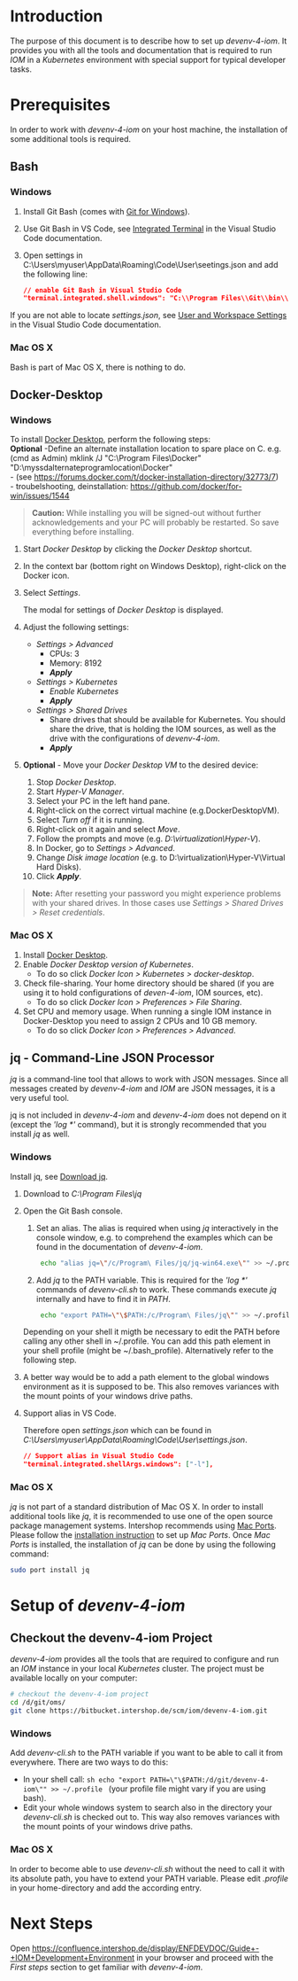 # Introduction
The purpose of this document is to describe how to set up _devenv-4-iom_. It provides you with all the tools and documentation that is required to run _IOM_ in a _Kubernetes_ environment with special support for typical developer tasks.

# Prerequisites
In order to work with _devenv-4-iom_ on your host machine, the installation of some additional tools is required.

## Bash
### Windows
1. Install Git Bash (comes with [Git for Windows](https://gitforwindows.org/)).
2. Use Git Bash in VS Code, see [Integrated Terminal](https://code.visualstudio.com/docs/editor/integrated-terminal#_configuration) in the Visual Studio Code documentation.
3. Open settings in C:\Users\myuser\AppData\Roaming\Code\User\seetings.json and add the following line:
   
   ```json
   // enable Git Bash in Visual Studio Code
   "terminal.integrated.shell.windows": "C:\\Program Files\\Git\\bin\\bash.exe"
   ```
If you are not able to locate _settings.json_, see [User and Workspace Settings](https://code.visualstudio.com/docs/getstarted/settings) in the Visual Studio Code documentation.
### Mac OS X
Bash is part of Mac OS X, there is nothing to do.

## Docker-Desktop
### Windows
To install [Docker Desktop](https://www.docker.com/products/docker-desktop), perform the following steps:  
 **Optional** -Define an alternate installation location to spare place on C. e.g. (cmd as Admin) mklink /J "C:\Program Files\Docker" "D:\myssdalternateprogramlocation\Docker"  
    - (see https://forums.docker.com/t/docker-installation-directory/32773/7)  
    - troubelshooting, deinstallation: https://github.com/docker/for-win/issues/1544  
> **Caution:** While installing you will be signed-out without further acknowledgements and your PC will probably be restarted. So save everything before installing.

1. Start _Docker Desktop_ by clicking the _Docker Desktop_ shortcut.
2. In the context bar (bottom right on Windows Desktop), right-click on the Docker icon.
3. Select _Settings_. 

   The modal for settings of _Docker Desktop_ is displayed.   


4. Adjust the following settings:
    - _Settings > Advanced_
       - CPUs: 3
       - Memory: 8192
       - _**Apply**_
    - _Settings > Kubernetes_
       - _Enable Kubernetes_
       - _**Apply**_
    - _Settings > Shared Drives_
       - Share drives that should be available for Kubernetes. You should share the drive, that is holding the IOM sources, as well as the drive with the configurations of _devenv-4-iom_.
       - _**Apply**_
5. **Optional** - Move your _Docker Desktop VM_ to the desired device:
     1. Stop _Docker Desktop_.
     2. Start _Hyper-V Manager_.
     3. Select your PC in the left hand pane.
     4. Right-click on the correct virtual machine (e.g.DockerDesktopVM).
     5. Select _Turn off_ if it is running.
     6. Right-click on it again and select _Move_.
     7. Follow the prompts and move (e.g. _D:\virtualization\Hyper-V_).
     8. In Docker, go to _Settings > Advanced_.
     9. Change _Disk image location_ (e.g. to D:\virtualization\Hyper-V\Virtual Hard Disks).
     10. Click _**Apply**_.

> **Note:** After resetting your password you might experience problems with your shared drives. In those cases use _Settings > Shared Drives > Reset credentials_.

### Mac OS X
1. Install [Docker Desktop](https://www.docker.com/products/docker-desktop).
2. Enable _Docker Desktop version of Kubernetes_.
    - To do so click _Docker Icon > Kubernetes > docker-desktop_.
3. Check file-sharing. Your home directory should be shared (if you are using it to hold configurations of _deven-4-iom_, IOM sources, etc).
    - To do so click _Docker Icon > Preferences > File Sharing_.
4. Set CPU and memory usage. When running a single IOM instance in Docker-Desktop you need to assign 2 CPUs and 10 GB memory.
    - To do so click _Docker Icon > Preferences > Advanced_.

## jq - Command-Line JSON Processor
_jq_ is a command-line tool that allows to work with JSON messages. Since all messages created by _devenv-4-iom_ and _IOM_ are JSON messages, it is a very useful tool.

jq is not included in _devenv-4-iom_ and _devenv-4-iom_ does not depend on it (except the _'log *'_ command), but it is strongly recommended that you install _jq_ as well.

### Windows
Install jq, see [Download jq](https://stedolan.github.io/jq/download).
1. Download to _C:\Program Files\jq_
2. Open the Git Bash console.
    1. Set an alias. The alias is required when using _jq_ interactively in the console window, e.g. to comprehend the examples which can be found in the documentation of _devenv-4-iom_.
        ```sh
         echo "alias jq=\"/c/Program\ Files/jq/jq-win64.exe\"" >> ~/.profile
         ```
    2. Add _jq_ to the PATH variable. This is required for the _'log *'_ commands of _devenv-cli.sh_ to work. These commands execute _jq_ internally and have to find it in _PATH_.
        ```sh
         echo "export PATH=\"\$PATH:/c/Program\ Files/jq\"" >> ~/.profile
        ```
    Depending on your shell it migth be necessary to edit the PATH before calling any other shell in ~/.profile. You can add this path element in your shell profile (might be ~/.bash_profile). Alternatively refer to the following step.
3. A better way would be to add a path element to the global windows environment as it is supposed to be. This also removes variances with the mount points of your windows drive paths.


4. Support alias in VS Code.

   Therefore open _settings.json_ which can be found in _C:\Users\myuser\AppData\Roaming\Code\User\settings.json_.
    ```json
    // Support alias in Visual Studio Code
    "terminal.integrated.shellArgs.windows": ["-l"],
    ```


### Mac OS X
_jq_ is not part of a standard distribution of Mac OS X. In order to install additional tools like _jq_, it is recommended to use one of the open source package management systems. Intershop recommends using [Mac Ports](https://www.macports.org/). Please follow the [installation instruction](https://www.macports.org/install.php) to set up _Mac Ports_. Once _Mac Ports_ is installed, the installation of _jq_ can be done by using the following command:
```sh
sudo port install jq
```

# Setup of _devenv-4-iom_
## Checkout the devenv-4-iom Project
_devenv-4-iom_ provides all the tools that are required to configure and run an _IOM_ instance in your local _Kubernetes_ cluster. The project must be available locally on your computer:
```sh
# checkout the devenv-4-iom project
cd /d/git/oms/
git clone https://bitbucket.intershop.de/scm/iom/devenv-4-iom.git
```

### Windows
Add _devenv-cli.sh_ to the PATH variable if you want to be able to call it from everywhere. There are two ways to do this:
   - In your shell call: 
    ```sh
    echo "export PATH=\"\$PATH:/d/git/devenv-4-iom\"" >> ~/.profile
    ```
    (your profile file might vary if you are using bash).
   - Edit your whole windows system to search also in the directory your _devenv-cli.sh_ is checked out to. This way also removes variances with the mount points of your windows drive paths.

### Mac OS X
In order to become able to use _devenv-cli.sh_ without the need to call it with its absolute path, you have to extend your PATH variable. Please edit _.profile_ in your home-directory and add the according entry.

# Next Steps
Open https://confluence.intershop.de/display/ENFDEVDOC/Guide+-+IOM+Development+Environment in your browser and proceed with the _First steps_ section to get familiar with _devenv-4-iom_.
